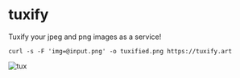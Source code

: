 # tuxify

Tuxify your jpeg and png images as a service!

```
curl -s -F 'img=@input.png' -o tuxified.png https://tuxify.art
```

![tux](https://github.com/jdtw/tuxify/blob/main/tuxified.png?raw=true)
